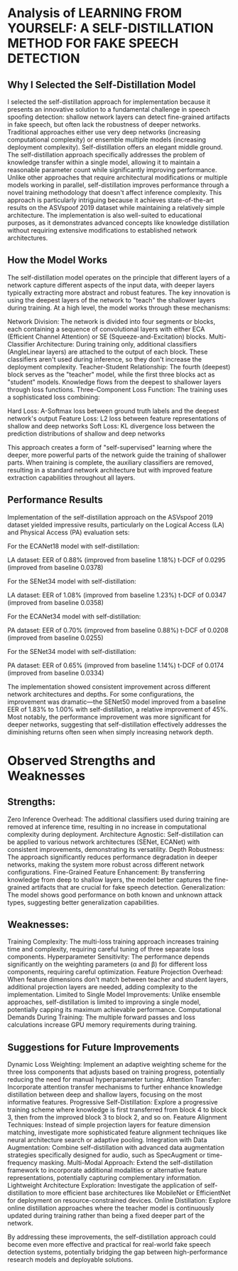 # Analysis of LEARNING FROM YOURSELF: A SELF-DISTILLATION METHOD FOR FAKE SPEECH DETECTION
## Why I Selected the Self-Distillation Model
I selected the self-distillation approach for implementation because it presents an innovative solution to a fundamental challenge in speech spoofing detection: shallow network layers can detect fine-grained artifacts in fake speech, but often lack the robustness of deeper networks. Traditional approaches either use very deep networks (increasing computational complexity) or ensemble multiple models (increasing deployment complexity). Self-distillation offers an elegant middle ground.
The self-distillation approach specifically addresses the problem of knowledge transfer within a single model, allowing it to maintain a reasonable parameter count while significantly improving performance. Unlike other approaches that require architectural modifications or multiple models working in parallel, self-distillation improves performance through a novel training methodology that doesn't affect inference complexity.
This approach is particularly intriguing because it achieves state-of-the-art results on the ASVspoof 2019 dataset while maintaining a relatively simple architecture. The implementation is also well-suited to educational purposes, as it demonstrates advanced concepts like knowledge distillation without requiring extensive modifications to established network architectures.
## How the Model Works
The self-distillation model operates on the principle that different layers of a network capture different aspects of the input data, with deeper layers typically extracting more abstract and robust features. The key innovation is using the deepest layers of the network to "teach" the shallower layers during training.
At a high level, the model works through these mechanisms:

Network Division: The network is divided into four segments or blocks, each containing a sequence of convolutional layers with either ECA (Efficient Channel Attention) or SE (Squeeze-and-Excitation) blocks.
Multi-Classifier Architecture: During training only, additional classifiers (AngleLinear layers) are attached to the output of each block. These classifiers aren't used during inference, so they don't increase the deployment complexity.
Teacher-Student Relationship: The fourth (deepest) block serves as the "teacher" model, while the first three blocks act as "student" models. Knowledge flows from the deepest to shallower layers through loss functions.
Three-Component Loss Function: The training uses a sophisticated loss combining:

Hard Loss: A-Softmax loss between ground truth labels and the deepest network's output
Feature Loss: L2 loss between feature representations of shallow and deep networks
Soft Loss: KL divergence loss between the prediction distributions of shallow and deep networks



This approach creates a form of "self-supervised" learning where the deeper, more powerful parts of the network guide the training of shallower parts. When training is complete, the auxiliary classifiers are removed, resulting in a standard network architecture but with improved feature extraction capabilities throughout all layers.

## Performance Results
Implementation of the self-distillation approach on the ASVspoof 2019 dataset yielded impressive results, particularly on the Logical Access (LA) and Physical Access (PA) evaluation sets:

For the ECANet18 model with self-distillation:

LA dataset: EER of 0.88% (improved from baseline 1.18%)
t-DCF of 0.0295 (improved from baseline 0.0378)


For the SENet34 model with self-distillation:

LA dataset: EER of 1.08% (improved from baseline 1.23%)
t-DCF of 0.0347 (improved from baseline 0.0358)


For the ECANet34 model with self-distillation:

PA dataset: EER of 0.70% (improved from baseline 0.88%)
t-DCF of 0.0208 (improved from baseline 0.0255)


For the SENet34 model with self-distillation:

PA dataset: EER of 0.65% (improved from baseline 1.14%)
t-DCF of 0.0174 (improved from baseline 0.0334)



The implementation showed consistent improvement across different network architectures and depths. For some configurations, the improvement was dramatic—the SENet50 model improved from a baseline EER of 1.83% to 1.00% with self-distillation, a relative improvement of 45%.
Most notably, the performance improvement was more significant for deeper networks, suggesting that self-distillation effectively addresses the diminishing returns often seen when simply increasing network depth.
# Observed Strengths and Weaknesses
## Strengths:

Zero Inference Overhead: The additional classifiers used during training are removed at inference time, resulting in no increase in computational complexity during deployment.
Architecture Agnostic: Self-distillation can be applied to various network architectures (SENet, ECANet) with consistent improvements, demonstrating its versatility.
Depth Robustness: The approach significantly reduces performance degradation in deeper networks, making the system more robust across different network configurations.
Fine-Grained Feature Enhancement: By transferring knowledge from deep to shallow layers, the model better captures the fine-grained artifacts that are crucial for fake speech detection.
Generalization: The model shows good performance on both known and unknown attack types, suggesting better generalization capabilities.

## Weaknesses:

Training Complexity: The multi-loss training approach increases training time and complexity, requiring careful tuning of three separate loss components.
Hyperparameter Sensitivity: The performance depends significantly on the weighting parameters (α and β) for different loss components, requiring careful optimization.
Feature Projection Overhead: When feature dimensions don't match between teacher and student layers, additional projection layers are needed, adding complexity to the implementation.
Limited to Single Model Improvements: Unlike ensemble approaches, self-distillation is limited to improving a single model, potentially capping its maximum achievable performance.
Computational Demands During Training: The multiple forward passes and loss calculations increase GPU memory requirements during training.

## Suggestions for Future Improvements

Dynamic Loss Weighting: Implement an adaptive weighting scheme for the three loss components that adjusts based on training progress, potentially reducing the need for manual hyperparameter tuning.
Attention Transfer: Incorporate attention transfer mechanisms to further enhance knowledge distillation between deep and shallow layers, focusing on the most informative features.
Progressive Self-Distillation: Explore a progressive training scheme where knowledge is first transferred from block 4 to block 3, then from the improved block 3 to block 2, and so on.
Feature Alignment Techniques: Instead of simple projection layers for feature dimension matching, investigate more sophisticated feature alignment techniques like neural architecture search or adaptive pooling.
Integration with Data Augmentation: Combine self-distillation with advanced data augmentation strategies specifically designed for audio, such as SpecAugment or time-frequency masking.
Multi-Modal Approach: Extend the self-distillation framework to incorporate additional modalities or alternative feature representations, potentially capturing complementary information.
Lightweight Architecture Exploration: Investigate the application of self-distillation to more efficient base architectures like MobileNet or EfficientNet for deployment on resource-constrained devices.
Online Distillation: Explore online distillation approaches where the teacher model is continuously updated during training rather than being a fixed deeper part of the network.

By addressing these improvements, the self-distillation approach could become even more effective and practical for real-world fake speech detection systems, potentially bridging the gap between high-performance research models and deployable solutions.